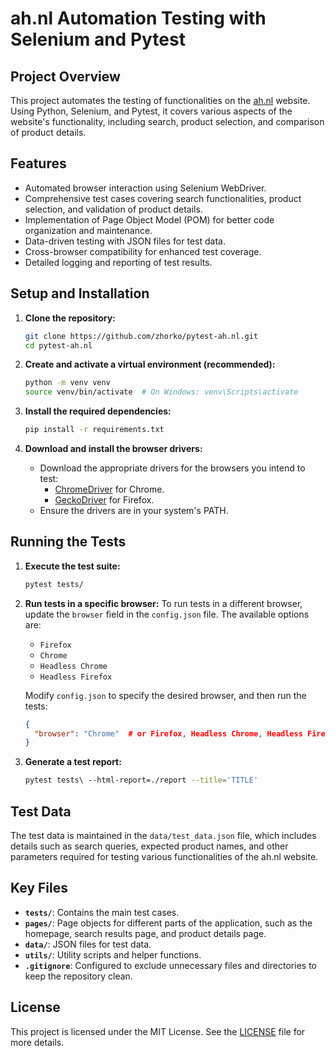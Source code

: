 # ah.nl Automation Testing with Selenium and Pytest

## Project Overview

This project automates the testing of functionalities on the [ah.nl](https://www.ah.nl/) website. Using Python, Selenium, and Pytest, it covers various aspects of the website's functionality, including search, product selection, and comparison of product details.

## Features

- Automated browser interaction using Selenium WebDriver.
- Comprehensive test cases covering search functionalities, product selection, and validation of product details.
- Implementation of Page Object Model (POM) for better code organization and maintenance.
- Data-driven testing with JSON files for test data.
- Cross-browser compatibility for enhanced test coverage.
- Detailed logging and reporting of test results.

## Setup and Installation

1. **Clone the repository:**
    ```bash
    git clone https://github.com/zhorko/pytest-ah.nl.git
    cd pytest-ah.nl
    ```

2. **Create and activate a virtual environment (recommended):**
    ```bash
    python -m venv venv
    source venv/bin/activate  # On Windows: venv\Scripts\activate
    ```

3. **Install the required dependencies:**
    ```bash
    pip install -r requirements.txt
    ```

4. **Download and install the browser drivers:**
    - Download the appropriate drivers for the browsers you intend to test:
        - [ChromeDriver](https://sites.google.com/a/chromium.org/chromedriver/downloads) for Chrome.
        - [GeckoDriver](https://github.com/mozilla/geckodriver/releases) for Firefox.
    - Ensure the drivers are in your system's PATH.

## Running the Tests

1. **Execute the test suite:**
    ```bash
    pytest tests/
    ```

2. **Run tests in a specific browser:**
    To run tests in a different browser, update the `browser` field in the `config.json` file. The available options are:

    - `Firefox`
    - `Chrome`
    - `Headless Chrome`
    - `Headless Firefox`

    Modify `config.json` to specify the desired browser, and then run the tests:
    ```json
    {
      "browser": "Chrome"  # or Firefox, Headless Chrome, Headless Firefox
    }
    ```

3. **Generate a test report:**
    ```bash
    pytest tests\ --html-report=./report --title='TITLE'
    ```

## Test Data

The test data is maintained in the `data/test_data.json` file, which includes details such as search queries, expected product names, and other parameters required for testing various functionalities of the ah.nl website.

## Key Files

- **`tests/`**: Contains the main test cases.
- **`pages/`**: Page objects for different parts of the application, such as the homepage, search results page, and product details page.
- **`data/`**: JSON files for test data.
- **`utils/`**: Utility scripts and helper functions.
- **`.gitignore`**: Configured to exclude unnecessary files and directories to keep the repository clean.

## License

This project is licensed under the MIT License. See the [LICENSE](LICENSE) file for more details.

